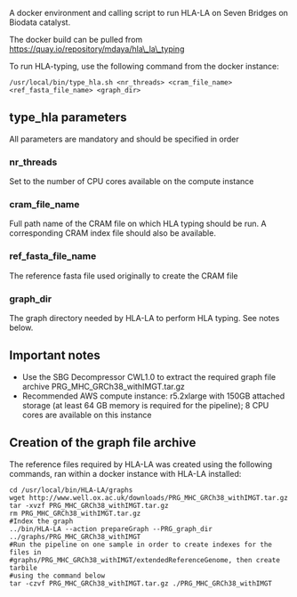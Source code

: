 A docker environment and calling script to run HLA-LA on Seven Bridges on Biodata catalyst.

The docker build can be pulled from https://quay.io/repository/mdaya/hla\_la\_typing

To run HLA-typing, use the following command from the docker instance:

```
/usr/local/bin/type_hla.sh <nr_threads> <cram_file_name> <ref_fasta_file_name> <graph_dir>
```

## type_hla parameters

All parameters are mandatory and should be specified in order

### nr_threads

Set to the number of CPU cores available on the compute instance

### cram_file_name

Full path name of the CRAM file on which HLA typing should be run. A corresponding CRAM index file should also be available.

### ref_fasta_file_name

The reference fasta file used originally to create the CRAM file

### graph_dir

The graph directory needed by HLA-LA to perform HLA typing. See notes below. 

## Important notes

* Use the SBG Decompressor CWL1.0 to extract the required graph file archive PRG\_MHC\_GRCh38\_withIMGT.tar.gz
* Recommended AWS compute instance: r5.2xlarge with 150GB attached storage (at least 64 GB memory is required for the pipeline); 8 CPU cores are available on this instance

## Creation of the graph file archive

The reference files required by HLA-LA was created using the following commands, ran within a docker instance with HLA-LA installed:

```
cd /usr/local/bin/HLA-LA/graphs
wget http://www.well.ox.ac.uk/downloads/PRG_MHC_GRCh38_withIMGT.tar.gz
tar -xvzf PRG_MHC_GRCh38_withIMGT.tar.gz
rm PRG_MHC_GRCh38_withIMGT.tar.gz
#Index the graph
../bin/HLA-LA --action prepareGraph --PRG_graph_dir ../graphs/PRG_MHC_GRCh38_withIMGT
#Run the pipeline on one sample in order to create indexes for the files in
#graphs/PRG_MHC_GRCh38_withIMGT/extendedReferenceGenome, then create tarbile
#using the command below
tar -czvf PRG_MHC_GRCh38_withIMGT.tar.gz ./PRG_MHC_GRCh38_withIMGT 
```

